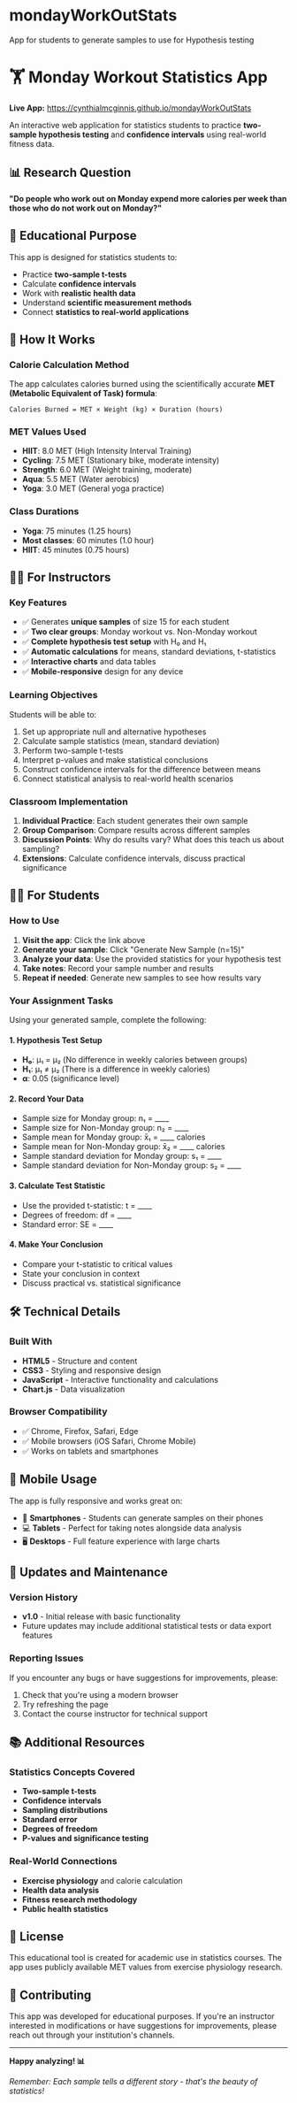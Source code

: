 # mondayWorkOutStats
App for students to generate samples to use for Hypothesis testing
# 🏋️ Monday Workout Statistics App

**Live App:** https://cynthialmcginnis.github.io/mondayWorkOutStats

An interactive web application for statistics students to practice **two-sample hypothesis testing** and **confidence intervals** using real-world fitness data.

## 📊 Research Question

**"Do people who work out on Monday expend more calories per week than those who do not work out on Monday?"**

## 🎯 Educational Purpose

This app is designed for statistics students to:
- Practice **two-sample t-tests**
- Calculate **confidence intervals**
- Work with **realistic health data**
- Understand **scientific measurement methods**
- Connect **statistics to real-world applications**

## 🔬 How It Works

### Calorie Calculation Method
The app calculates calories burned using the scientifically accurate **MET (Metabolic Equivalent of Task) formula**:

```
Calories Burned = MET × Weight (kg) × Duration (hours)
```

### MET Values Used
- **HIIT**: 8.0 MET (High Intensity Interval Training)
- **Cycling**: 7.5 MET (Stationary bike, moderate intensity)
- **Strength**: 6.0 MET (Weight training, moderate)
- **Aqua**: 5.5 MET (Water aerobics)
- **Yoga**: 3.0 MET (General yoga practice)

### Class Durations
- **Yoga**: 75 minutes (1.25 hours)
- **Most classes**: 60 minutes (1.0 hour)
- **HIIT**: 45 minutes (0.75 hours)

## 👨‍🏫 For Instructors

### Key Features
- ✅ Generates **unique samples** of size 15 for each student
- ✅ **Two clear groups**: Monday workout vs. Non-Monday workout
- ✅ **Complete hypothesis test setup** with H₀ and H₁
- ✅ **Automatic calculations** for means, standard deviations, t-statistics
- ✅ **Interactive charts** and data tables
- ✅ **Mobile-responsive** design for any device

### Learning Objectives
Students will be able to:
1. Set up appropriate null and alternative hypotheses
2. Calculate sample statistics (mean, standard deviation)
3. Perform two-sample t-tests
4. Interpret p-values and make statistical conclusions
5. Construct confidence intervals for the difference between means
6. Connect statistical analysis to real-world health scenarios

### Classroom Implementation
1. **Individual Practice**: Each student generates their own sample
2. **Group Comparison**: Compare results across different samples
3. **Discussion Points**: Why do results vary? What does this teach us about sampling?
4. **Extensions**: Calculate confidence intervals, discuss practical significance

## 👩‍🎓 For Students

### How to Use
1. **Visit the app**: Click the link above
2. **Generate your sample**: Click "Generate New Sample (n=15)"
3. **Analyze your data**: Use the provided statistics for your hypothesis test
4. **Take notes**: Record your sample number and results
5. **Repeat if needed**: Generate new samples to see how results vary

### Your Assignment Tasks
Using your generated sample, complete the following:

#### 1. Hypothesis Test Setup
- **H₀**: μ₁ = μ₂ (No difference in weekly calories between groups)
- **H₁**: μ₁ ≠ μ₂ (There is a difference in weekly calories)
- **α**: 0.05 (significance level)

#### 2. Record Your Data
- Sample size for Monday group: n₁ = ____
- Sample size for Non-Monday group: n₂ = ____
- Sample mean for Monday group: x̄₁ = ____ calories
- Sample mean for Non-Monday group: x̄₂ = ____ calories
- Sample standard deviation for Monday group: s₁ = ____
- Sample standard deviation for Non-Monday group: s₂ = ____

#### 3. Calculate Test Statistic
- Use the provided t-statistic: t = ____
- Degrees of freedom: df = ____
- Standard error: SE = ____

#### 4. Make Your Conclusion
- Compare your t-statistic to critical values
- State your conclusion in context
- Discuss practical vs. statistical significance

## 🛠️ Technical Details

### Built With
- **HTML5** - Structure and content
- **CSS3** - Styling and responsive design
- **JavaScript** - Interactive functionality and calculations
- **Chart.js** - Data visualization

### Browser Compatibility
- ✅ Chrome, Firefox, Safari, Edge
- ✅ Mobile browsers (iOS Safari, Chrome Mobile)
- ✅ Works on tablets and smartphones

## 📱 Mobile Usage

The app is fully responsive and works great on:
- 📱 **Smartphones** - Students can generate samples on their phones
- 💻 **Tablets** - Perfect for taking notes alongside data analysis
- 🖥️ **Desktops** - Full feature experience with large charts

## 🔄 Updates and Maintenance

### Version History
- **v1.0** - Initial release with basic functionality
- Future updates may include additional statistical tests or data export features

### Reporting Issues
If you encounter any bugs or have suggestions for improvements, please:
1. Check that you're using a modern browser
2. Try refreshing the page
3. Contact the course instructor for technical support

## 📚 Additional Resources

### Statistics Concepts Covered
- **Two-sample t-tests**
- **Confidence intervals**
- **Sampling distributions**
- **Standard error**
- **Degrees of freedom**
- **P-values and significance testing**

### Real-World Connections
- **Exercise physiology** and calorie calculation
- **Health data analysis**
- **Fitness research methodology**
- **Public health statistics**

## 📄 License

This educational tool is created for academic use in statistics courses. The app uses publicly available MET values from exercise physiology research.

## 🤝 Contributing

This app was developed for educational purposes. If you're an instructor interested in modifications or have suggestions for improvements, please reach out through your institution's channels.

---

**Happy analyzing! 📊**

*Remember: Each sample tells a different story - that's the beauty of statistics!*
